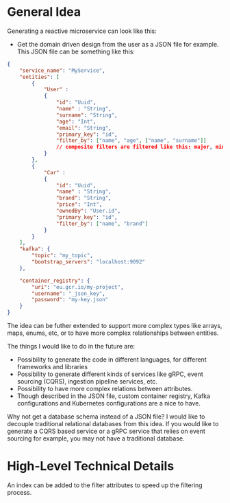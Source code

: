 # General Idea

Generating a reactive microservice can look like this:

- Get the domain driven design from the user as a JSON file for example. This JSON file can be something like this:
```json
{
    "service_name": "MyService",
    "entities": [
        {
            "User" : 
            {
                "id": "Uuid",
                "name" : "String",
                "surname": "String",
                "age": "Int",
                "email": "String",
                "primary_key": "id",
                "filter_by": ["name", "age", ["name", "surname"]] 
                // composite filters are filtered like this: major, minor, subminor, etc.
            }
        },
        {
            "Car" : 
            {
                "id": "Uuid",
                "name" : "String",
                "brand": "String",
                "price": "Int",
                "ownedBy": "User.id",
                "primary_key": "id",
                "filter_by": ["name", "brand"]
            }
        }
    ],
    "kafka": {
        "topic": "my_topic",
        "bootstrap_servers": "localhost:9092"
    },

    "container_registry": {
        "uri": "eu.gcr.io/my-project",
        "username": "_json_key",
        "password": "my-key.json"
    }
}

```
The idea can be futher extended to support more complex types like arrays, maps, enums, etc, or to have more complex relationships between entities.

The things I would like to do in the future are:
- Possibility to generate the code in different languages, for different frameworks and libraries
- Possibility to generate different kinds of services like gRPC, event sourcing (CQRS), ingestion pipeline services, etc.
- Possibility to have more complex relations between attributes.
- Though described in the JSON file, custom container registry, Kafka configurations and Kubernetes configurations are a nice to have.


Why not get a database schema instead of a JSON file? I would like to decouple traditional relational databases from this idea. If you would like to generate a CQRS based service or a gRPC service that relies on event sourcing for example, you may not have a traditional database.

# High-Level Technical Details

An index can be added to the filter attributes to speed up the filtering process.